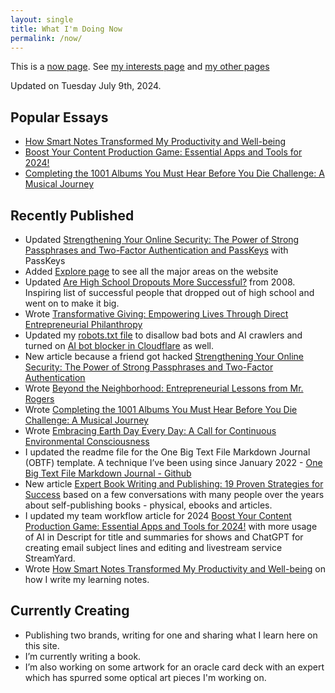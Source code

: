 ```yaml
---
layout: single
title: What I'm Doing Now
permalink: /now/
---
```

This is a [now page](https://nownownow.com/about). See [my interests page](https://christophersherrod.com/interests/) and [my other pages](https://christophersherrod.com/explore)

Updated on Tuesday July 9th, 2024.

## Popular Essays
- [How Smart Notes Transformed My Productivity and Well-being](https://christophersherrod.com/smart-notes/)
- [Boost Your Content Production Game: Essential Apps and Tools for 2024!](https://christophersherrod.com/workflow/)
- [Completing the 1001 Albums You Must Hear Before You Die Challenge: A Musical Journey](https://christophersherrod.com/1001-albums/)

## Recently Published
- Updated [Strengthening Your Online Security: The Power of Strong Passphrases and Two-Factor Authentication and PassKeys](https://christophersherrod.com/security/) with PassKeys
- Added [Explore page](/explore) to see all the major areas on the website
- Updated [Are High School Dropouts More Successful?](https://christophersherrod.com/high-school-dropouts-are-more-successful/) from 2008. Inspiring list of successful people that dropped out of high school and went on to make it big.
- Wrote [Transformative Giving: Empowering Lives Through Direct Entrepreneurial Philanthropy](https://christophersherrod.com/giving/)
- Updated my [robots.txt file](https://christophersherrod.com/robots.txt) to disallow bad bots and AI crawlers and turned on [AI bot blocker in Cloudflare](http://blog.cloudflare.com/declaring-your-aindependence-block-ai-bots-scrapers-and-crawlers-with-a-single-click) as well.
- New article because a friend got hacked [Strengthening Your Online Security: The Power of Strong Passphrases and Two-Factor Authentication](https://christophersherrod.com/security/)
- Wrote [Beyond the Neighborhood: Entrepreneurial Lessons from Mr. Rogers](https://christophersherrod.com/fred-rogers/)
- Wrote [Completing the 1001 Albums You Must Hear Before You Die Challenge: A Musical Journey](https://christophersherrod.com/1001-albums/)
- Wrote [Embracing Earth Day Every Day: A Call for Continuous Environmental Consciousness](https://christophersherrod.com/earth-day-everyday/)
- I updated the readme file for the One Big Text File Markdown Journal (OBTF) template. A technique I’ve been using since January 2022 - [One Big Text File Markdown Journal - Github](https://github.com/CLSherrod/OBTF/)
- New article [Expert Book Writing and Publishing: 19 Proven Strategies for Success](https://christophersherrod.com/book-advice/) based on a few conversations with many people over the years about self-publishing books - physical, ebooks and articles.
- I updated my team workflow article for 2024 [Boost Your Content Production Game: Essential Apps and Tools for 2024!](https://christophersherrod.com/workflow/) with more usage of AI in Descript for title and summaries for shows and ChatGPT for creating email subject lines and editing and livestream service StreamYard.
- Wrote [How Smart Notes Transformed My Productivity and Well-being](https://christophersherrod.com/smart-notes/) on how I write my learning notes.

## Currently Creating
- Publishing two brands, writing for one and sharing what I learn here on this site.
- I’m currently writing a book.
- I’m also working on some artwork for an oracle card deck with an expert which has spurred some optical art pieces I'm working on.
